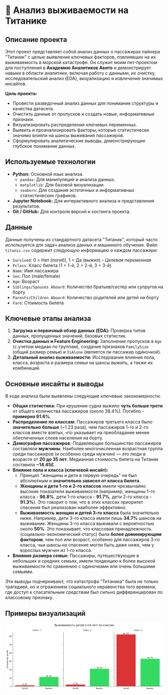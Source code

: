 # 🚢 Анализ выживаемости на Титанике

## Описание проекта

Этот проект представляет собой анализ данных о пассажирах лайнера "Титаник" с целью выявления ключевых факторов, повлиявших на их выживаемость в морской катастрофе. Он служит моим пет-проектом для поступления в **Академию Аналитиков Авито** и демонстрирует навыки в области аналитики, включая работу с данными, их очистку, исследовательский анализ (EDA), визуализацию и извлечение значимых инсайтов.

**Цель проекта:**
*   Провести разведочный анализ данных для понимания структуры и качества датасета.
*   Очистить данные от пропусков и создать новые, информативные признаки.
*   Визуализировать распределения ключевых переменных.
*   Выявить и проанализировать факторы, которые статистически значимо влияли на шансы выживания пассажиров.
*   Сформулировать аналитические выводы, демонстрирующие глубокое понимание данных.

## Используемые технологии

*   **Python:** Основной язык анализа.
    *   `pandas`: Для манипуляций и анализа данных.
    *   `matplotlib`: Для базовой визуализации.
    *   `seaborn`: Для создания эстетичных и информативных статистических графиков.
*   **Jupyter Notebook:** Для интерактивного анализа и представления результатов.
*   **Git / GitHub:** Для контроля версий и хостинга проекта.

## Данные

Данные получены из стандартного датасета "Титаник", который часто используется для задач анализа данных и машинного обучения. Файл `titanic.csv` содержит следующую информацию о каждом пассажире:

*   `Survived`: 0 = Нет (погиб), 1 = Да (выжил) - *Целевая переменная*
*   `Pclass`: Класс билета (1 = 1-й, 2 = 2-й, 3 = 3-й)
*   `Name`: Имя пассажира
*   `Sex`: Пол (male/female)
*   `Age`: Возраст
*   `Siblings/Spouses Aboard`: Количество братьев/сестер или супругов на борту
*   `Parents/Children Aboard`: Количество родителей или детей на борту
*   `Fare`: Стоимость билета

## Ключевые этапы анализа

1.  **Загрузка и первичный обзор данных (EDA):** Проверка типов данных, пропущенных значений, базовых статистик.
2.  **Очистка данных и Feature Engineering:** Заполнение пропусков в `Age` (с учетом медиан по группам), создание признаков `FamilySize` (общий размер семьи) и `IsAlone` (является ли пассажир одиночкой).
3.  **Детальный анализ выживаемости:** Исследование влияния пола, класса, возраста и размера семьи на шансы выжить, а также их комбинаций.

## Основные инсайты и выводы

В ходе анализа были выявлены следующие ключевые закономерности:

*   **Общая статистика:** При крушении судна выжило **чуть больше трети** от общего количества пассажиров (около 38.4%). Погибло - **примерно 61.6%**.
*   **Распределение по классам:** Пассажиров третьего класса было **значительно больше** (~1.23 раза), чем пассажиров 1-го и 2-го классов вместе взятых, что указывает на преобладание менее обеспеченных слоев населения на борту.
*   **Демография пассажиров:** Подавляющее большинство пассажиров составляли **мужчины**. Наиболее многочисленная возрастная группа среди пассажиров (и особенно среди мужчин) — это люди в возрасте от **20 до 35 лет**. Медианная стоимость билета на Титаник составила **~14.45£**.
*   **Влияние пола и класса (ключевой инсайт):**
    *   Принцип "женщины и дети в первую очередь" не был абсолютным и **значительно зависел от класса билета**.
    *   **Женщины и дети 1-го и 2-го классов** имели чрезвычайно высокие показатели выживаемости (например, женщины 1-го класса - **96.8%**, дети 1-го класса - **91.7%**, дети 2-го класса - **91.3%**). Это говорит о том, что в этих классах приоритет спасения был реализован наиболее эффективно.
    *   **Выживаемость женщин и детей 3-го класса** была значительно ниже. Например, дети 3-го класса имели лишь **34.7%** шансов на выживание. Женщины 3-го класса выживали с вероятностью около **50%**. Это показывает, что классовая принадлежность (социально-экономический статус) была **более доминирующим фактором**, чем пол или возраст, особенно для пассажиров 3-го класса, чьи шансы на спасение могли быть даже ниже, чем у взрослых мужчин из 1-го класса.
*   **Влияние размера семьи:** Пассажиры, путешествующие в небольших и средних семьях, имели тенденцию к более высокой выживаемости по сравнению с одиночками или очень большими семьями.

Эти выводы подчеркивают, что катастрофа "Титаника" была не только трагедией, но и отражением социального неравенства того времени, где доступ к спасательным средствам был сильно дифференцирован по классовому признаку.

## Примеры визуализаций

![Выживаемость детей по кассам](graphics/child_survival_gist.png)
